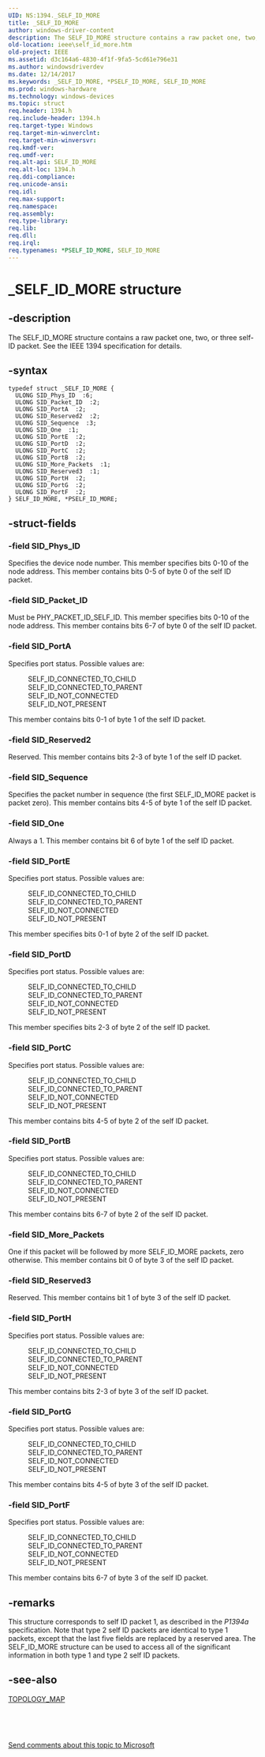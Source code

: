 ```yaml
---
UID: NS:1394._SELF_ID_MORE
title: _SELF_ID_MORE
author: windows-driver-content
description: The SELF_ID_MORE structure contains a raw packet one, two, or three self-ID packet. See the IEEE 1394 specification for details.
old-location: ieee\self_id_more.htm
old-project: IEEE
ms.assetid: d3c164a6-4830-4f1f-9fa5-5cd61e796e31
ms.author: windowsdriverdev
ms.date: 12/14/2017
ms.keywords: _SELF_ID_MORE, *PSELF_ID_MORE, SELF_ID_MORE
ms.prod: windows-hardware
ms.technology: windows-devices
ms.topic: struct
req.header: 1394.h
req.include-header: 1394.h
req.target-type: Windows
req.target-min-winverclnt: 
req.target-min-winversvr: 
req.kmdf-ver: 
req.umdf-ver: 
req.alt-api: SELF_ID_MORE
req.alt-loc: 1394.h
req.ddi-compliance: 
req.unicode-ansi: 
req.idl: 
req.max-support: 
req.namespace: 
req.assembly: 
req.type-library: 
req.lib: 
req.dll: 
req.irql: 
req.typenames: *PSELF_ID_MORE, SELF_ID_MORE
---
```


# _SELF_ID_MORE structure



## -description
The SELF_ID_MORE structure contains a raw packet one, two, or three self-ID packet. See the IEEE 1394 specification for details.



## -syntax

````
typedef struct _SELF_ID_MORE {
  ULONG SID_Phys_ID  :6;
  ULONG SID_Packet_ID  :2;
  ULONG SID_PortA  :2;
  ULONG SID_Reserved2  :2;
  ULONG SID_Sequence  :3;
  ULONG SID_One  :1;
  ULONG SID_PortE  :2;
  ULONG SID_PortD  :2;
  ULONG SID_PortC  :2;
  ULONG SID_PortB  :2;
  ULONG SID_More_Packets  :1;
  ULONG SID_Reserved3  :1;
  ULONG SID_PortH  :2;
  ULONG SID_PortG  :2;
  ULONG SID_PortF  :2;
} SELF_ID_MORE, *PSELF_ID_MORE;
````


## -struct-fields

### -field SID_Phys_ID

Specifies the device node number. This member specifies bits 0-10 of the node address. This member contains bits 0-5 of byte 0 of the self ID packet. 


### -field SID_Packet_ID

Must be PHY_PACKET_ID_SELF_ID. This member specifies bits 0-10 of the node address. This member contains bits 6-7 of byte 0 of the self ID packet. 


### -field SID_PortA

Specifies port status. Possible values are:

<dl>
<dd>
SELF_ID_CONNECTED_TO_CHILD

</dd>
<dd>
SELF_ID_CONNECTED_TO_PARENT

</dd>
<dd>
SELF_ID_NOT_CONNECTED

</dd>
<dd>
SELF_ID_NOT_PRESENT

</dd>
</dl>
This member contains bits 0-1 of byte 1 of the self ID packet. 


### -field SID_Reserved2

Reserved. This member contains bits 2-3 of byte 1 of the self ID packet. 


### -field SID_Sequence

Specifies the packet number in sequence (the first SELF_ID_MORE packet is packet zero). This member contains bits 4-5 of byte 1 of the self ID packet. 


### -field SID_One

Always a 1. This member contains bit 6 of byte 1 of the self ID packet. 


### -field SID_PortE

Specifies port status. Possible values are:

<dl>
<dd>
SELF_ID_CONNECTED_TO_CHILD

</dd>
<dd>
SELF_ID_CONNECTED_TO_PARENT

</dd>
<dd>
SELF_ID_NOT_CONNECTED

</dd>
<dd>
SELF_ID_NOT_PRESENT

</dd>
</dl>
This member specifies bits 0-1 of byte 2 of the self ID packet. 


### -field SID_PortD

Specifies port status. Possible values are:

<dl>
<dd>
SELF_ID_CONNECTED_TO_CHILD

</dd>
<dd>
SELF_ID_CONNECTED_TO_PARENT

</dd>
<dd>
SELF_ID_NOT_CONNECTED

</dd>
<dd>
SELF_ID_NOT_PRESENT

</dd>
</dl>
This member specifies bits 2-3 of byte 2 of the self ID packet. 


### -field SID_PortC

Specifies port status. Possible values are:

<dl>
<dd>
SELF_ID_CONNECTED_TO_CHILD

</dd>
<dd>
SELF_ID_CONNECTED_TO_PARENT

</dd>
<dd>
SELF_ID_NOT_CONNECTED

</dd>
<dd>
SELF_ID_NOT_PRESENT

</dd>
</dl>
This member contains bits 4-5 of byte 2 of the self ID packet. 


### -field SID_PortB

Specifies port status. Possible values are:

<dl>
<dd>
SELF_ID_CONNECTED_TO_CHILD

</dd>
<dd>
SELF_ID_CONNECTED_TO_PARENT

</dd>
<dd>
SELF_ID_NOT_CONNECTED

</dd>
<dd>
SELF_ID_NOT_PRESENT

</dd>
</dl>
This member contains bits 6-7 of byte 2 of the self ID packet. 


### -field SID_More_Packets

One if this packet will be followed by more SELF_ID_MORE packets, zero otherwise. This member contains bit 0 of byte 3 of the self ID packet. 


### -field SID_Reserved3

Reserved. This member contains bit 1 of byte 3 of the self ID packet.


### -field SID_PortH

Specifies port status. Possible values are:

<dl>
<dd>
SELF_ID_CONNECTED_TO_CHILD

</dd>
<dd>
SELF_ID_CONNECTED_TO_PARENT

</dd>
<dd>
SELF_ID_NOT_CONNECTED

</dd>
<dd>
SELF_ID_NOT_PRESENT

</dd>
</dl>
This member contains bits 2-3 of byte 3 of the self ID packet. 


### -field SID_PortG

Specifies port status. Possible values are:

<dl>
<dd>
SELF_ID_CONNECTED_TO_CHILD

</dd>
<dd>
SELF_ID_CONNECTED_TO_PARENT

</dd>
<dd>
SELF_ID_NOT_CONNECTED

</dd>
<dd>
SELF_ID_NOT_PRESENT

</dd>
</dl>
This member contains bits 4-5 of byte 3 of the self ID packet. 


### -field SID_PortF

Specifies port status. Possible values are:

<dl>
<dd>
SELF_ID_CONNECTED_TO_CHILD

</dd>
<dd>
SELF_ID_CONNECTED_TO_PARENT

</dd>
<dd>
SELF_ID_NOT_CONNECTED

</dd>
<dd>
SELF_ID_NOT_PRESENT

</dd>
</dl>
This member contains bits 6-7 of byte 3 of the self ID packet.


## -remarks
This structure corresponds to self ID packet 1, as described in the <i>P1394a</i> specification. Note that type 2 self ID packets are identical to type 1 packets, except that the last five fields are replaced by a reserved area. The SELF_ID_MORE structure can be used to access all of the significant information in both type 1 and type 2 self ID packets. 


## -see-also
<dl>
<dt>
<a href="https://msdn.microsoft.com/library/windows/hardware/ff538877">TOPOLOGY_MAP</a>
</dt>
</dl>
 

 

<a href="mailto:wsddocfb@microsoft.com?subject=Documentation%20feedback [IEEE\buses]:%20SELF_ID_MORE structure%20 RELEASE:%20(12/14/2017)&amp;body=%0A%0APRIVACY STATEMENT%0A%0AWe use your feedback to improve the documentation. We don't use your email address for any other purpose, and we'll remove your email address from our system after the issue that you're reporting is fixed. While we're working to fix this issue, we might send you an email message to ask for more info. Later, we might also send you an email message to let you know that we've addressed your feedback.%0A%0AFor more info about Microsoft's privacy policy, see http://privacy.microsoft.com/en-us/default.aspx." title="Send comments about this topic to Microsoft">Send comments about this topic to Microsoft</a>

